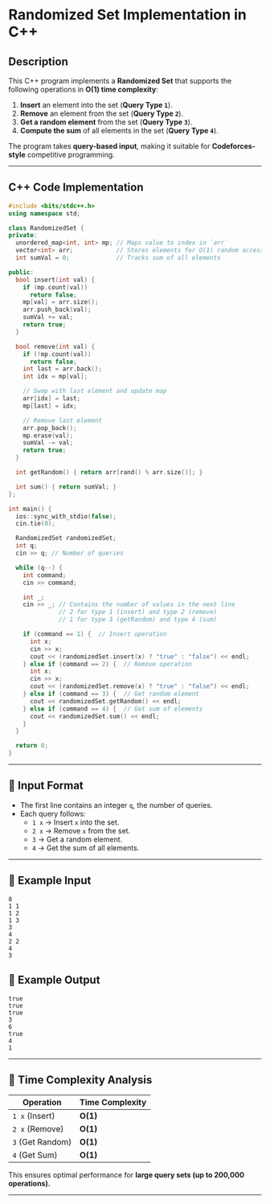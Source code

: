 # Randomized Set Implementation in C++

## Description
This C++ program implements a **Randomized Set** that supports the following operations in **O(1) time complexity**:
1. **Insert** an element into the set (**Query Type `1`**).
2. **Remove** an element from the set (**Query Type `2`**).
3. **Get a random element** from the set (**Query Type `3`**).
4. **Compute the sum** of all elements in the set (**Query Type `4`**).

The program takes **query-based input**, making it suitable for **Codeforces-style** competitive programming.

---

## C++ Code Implementation

```cpp
#include <bits/stdc++.h>
using namespace std;

class RandomizedSet {
private:
  unordered_map<int, int> mp; // Maps value to index in `arr`
  vector<int> arr;            // Stores elements for O(1) random access
  int sumVal = 0;             // Tracks sum of all elements

public:
  bool insert(int val) {
    if (mp.count(val))
      return false;
    mp[val] = arr.size();
    arr.push_back(val);
    sumVal += val;
    return true;
  }

  bool remove(int val) {
    if (!mp.count(val))
      return false;
    int last = arr.back();
    int idx = mp[val];

    // Swap with last element and update map
    arr[idx] = last;
    mp[last] = idx;

    // Remove last element
    arr.pop_back();
    mp.erase(val);
    sumVal -= val;
    return true;
  }

  int getRandom() { return arr[rand() % arr.size()]; }

  int sum() { return sumVal; }
};

int main() {
  ios::sync_with_stdio(false);
  cin.tie(0);

  RandomizedSet randomizedSet;
  int q;
  cin >> q; // Number of queries

  while (q--) {
    int command;
    cin >> command;

    int _;
    cin >> _; // Contains the number of values in the next line
              // 2 for type 1 (insert) and type 2 (remove)
              // 1 for type 3 (getRandom) and type 4 (sum)

    if (command == 1) {  // Insert operation
      int x;
      cin >> x;
      cout << (randomizedSet.insert(x) ? "true" : "false") << endl;
    } else if (command == 2) {  // Remove operation
      int x;
      cin >> x;
      cout << (randomizedSet.remove(x) ? "true" : "false") << endl;
    } else if (command == 3) {  // Get random element
      cout << randomizedSet.getRandom() << endl;
    } else if (command == 4) {  // Get sum of elements
      cout << randomizedSet.sum() << endl;
    }
  }

  return 0;
}
```

---

## 📌 **Input Format**
- The first line contains an integer `q`, the number of queries.
- Each query follows:
  - `1 x` → Insert `x` into the set.
  - `2 x` → Remove `x` from the set.
  - `3` → Get a random element.
  - `4` → Get the sum of all elements.

---

## 📌 **Example Input**
```
8
1 1
1 2
1 3
3
4
2 2
4
3
```

## 📌 **Example Output**
```
true
true
true
3
6
true
4
1
```

---

## 📌 **Time Complexity Analysis**
| Operation     | Time Complexity |
|--------------|----------------|
| `1 x` (Insert)  | **O(1)**       |
| `2 x` (Remove)  | **O(1)**       |
| `3` (Get Random) | **O(1)**       |
| `4` (Get Sum)  | **O(1)**       |

This ensures optimal performance for **large query sets (up to 200,000 operations).**

---

